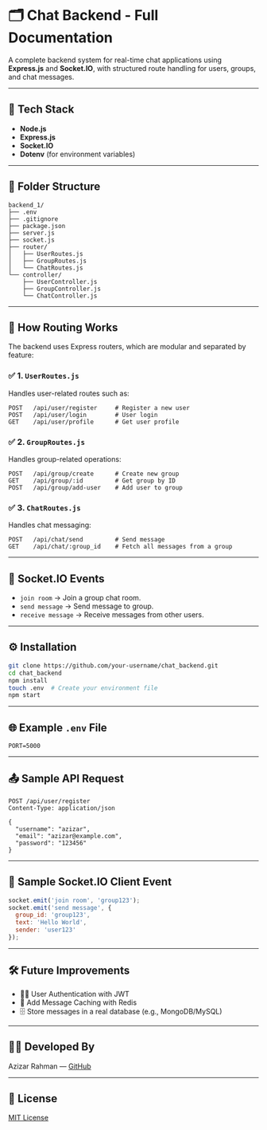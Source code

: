 # 🗂️ Chat Backend - Full Documentation

A complete backend system for real-time chat applications using **Express.js** and **Socket.IO**, with structured route handling for users, groups, and chat messages.

---

## 🧰 Tech Stack

- **Node.js**
- **Express.js**
- **Socket.IO**
- **Dotenv** (for environment variables)

---

## 📁 Folder Structure

```
backend_1/
├── .env
├── .gitignore
├── package.json
├── server.js
├── socket.js
├── router/
│   ├── UserRoutes.js
│   ├── GroupRoutes.js
│   └── ChatRoutes.js
└── controller/
    ├── UserController.js
    ├── GroupController.js
    └── ChatController.js
```

---

## 🚦 How Routing Works

The backend uses Express routers, which are modular and separated by feature:

### ✅ 1. `UserRoutes.js`
Handles user-related routes such as:
```http
POST   /api/user/register     # Register a new user
POST   /api/user/login        # User login
GET    /api/user/profile      # Get user profile
```

### ✅ 2. `GroupRoutes.js`
Handles group-related operations:
```http
POST   /api/group/create      # Create new group
GET    /api/group/:id         # Get group by ID
POST   /api/group/add-user    # Add user to group
```

### ✅ 3. `ChatRoutes.js`
Handles chat messaging:
```http
POST   /api/chat/send         # Send message
GET    /api/chat/:group_id    # Fetch all messages from a group
```

---

## 🔌 Socket.IO Events

- `join room` → Join a group chat room.
- `send message` → Send message to group.
- `receive message` → Receive messages from other users.

---

## ⚙️ Installation

```bash
git clone https://github.com/your-username/chat_backend.git
cd chat_backend
npm install
touch .env  # Create your environment file
npm start
```

---

## 🌐 Example `.env` File

```
PORT=5000
```

---

## 📤 Sample API Request

```http
POST /api/user/register
Content-Type: application/json

{
  "username": "azizar",
  "email": "azizar@example.com",
  "password": "123456"
}
```

---

## 📡 Sample Socket.IO Client Event

```js
socket.emit('join room', 'group123');
socket.emit('send message', {
  group_id: 'group123',
  text: 'Hello World',
  sender: 'user123'
});
```

---

## 🛠️ Future Improvements

- 🧑‍💼 User Authentication with JWT
- 🧠 Add Message Caching with Redis
- 🗄️ Store messages in a real database (e.g., MongoDB/MySQL)

---

## 🧑‍💻 Developed By

Azizar Rahman — [GitHub](https://github.com/marmiju)

---

## 🪪 License

[MIT License](LICENSE)
